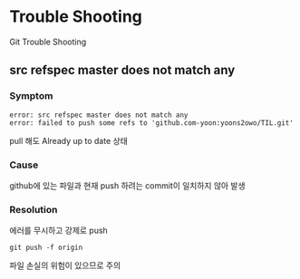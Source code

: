 # Trouble Shooting 

Git Trouble Shooting 

## src refspec master does not match any

### Symptom
```
error: src refspec master does not match any
error: failed to push some refs to 'github.com-yoon:yoons2owo/TIL.git'
```

pull 해도 Already up to date 상태

### Cause
github에 있는 파일과 현재 push 하려는 commit이 일치하지 않아 발생

### Resolution
에러를 무시하고 강제로 push
```
git push -f origin
```
파일 손실의 위험이 있으므로 주의

